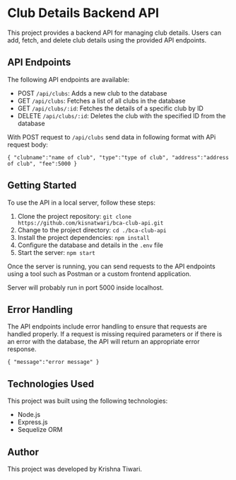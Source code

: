 # Club Details Backend API

This project provides a backend API for managing club details. Users can add, fetch, and delete club details using the provided API endpoints.

## API Endpoints

The following API endpoints are available:

- POST `/api/clubs`: Adds a new club to the database
- GET `/api/clubs`: Fetches a list of all clubs in the database
- GET `/api/clubs/:id`: Fetches the details of a specific club by ID
- DELETE `/api/clubs/:id`: Deletes the club with the specified ID from the database

With POST request to `/api/clubs` send data in following format with APi request body:

`
{
  "clubname":"name of club",
  "type":"type of club",
  "address":"address of club",
  "fee":5000
}
`

## Getting Started

To use the API in a local server, follow these steps:

1. Clone the project repository: `git clone https://github.com/kisnatwari/bca-club-api.git`
2. Change to the project directory: `cd ./bca-club-api`
3. Install the project dependencies: `npm install`
4. Configure the database and details in the `.env` file
5. Start the server: `npm start`

Once the server is running, you can send requests to the API endpoints using a tool such as Postman or a custom frontend application.

Server will probably run in port 5000  inside localhost.

## Error Handling

The API endpoints include error handling to ensure that requests are handled properly. If a request is missing required parameters or if there is an error with the database, the API will return an appropriate error response.

`{
    "message":"error message"
}`

## Technologies Used

This project was built using the following technologies:

- Node.js
- Express.js
- Sequelize ORM

## Author

This project was developed by Krishna Tiwari.
